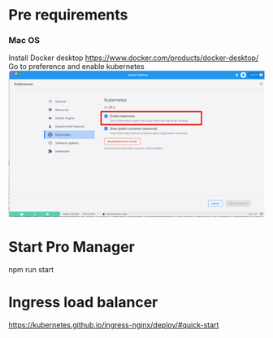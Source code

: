 # Pre requirements
### Mac OS
Install Docker desktop https://www.docker.com/products/docker-desktop/
Go to preference and enable kubernetes ![img_1.png](Doc/img/mac-os-enable-k8s.png)


# Start Pro Manager
npm run start 



# Ingress load balancer
https://kubernetes.github.io/ingress-nginx/deploy/#quick-start